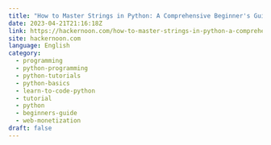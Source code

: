 ```yaml
---
title: "How to Master Strings in Python: A Comprehensive Beginner's Guide"
date: 2023-04-21T21:16:18Z
link: https://hackernoon.com/how-to-master-strings-in-python-a-comprehensive-beginners-guide?source=rss&utm_medium=RSS&utm_source=news.12bit.vn
site: hackernoon.com
language: English
category:
  - programming
  - python-programming
  - python-tutorials
  - python-basics
  - learn-to-code-python
  - tutorial
  - python
  - beginners-guide
  - web-monetization
draft: false
---
```

